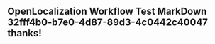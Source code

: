 <properties
ms.topic="hero-topic"
ms.test1="hero-topic"
ms.test2="test"/>

## OpenLocalization Workflow Test MarkDown 32fff4b0-b7e0-4d87-89d3-4c0442c40047 thanks!
